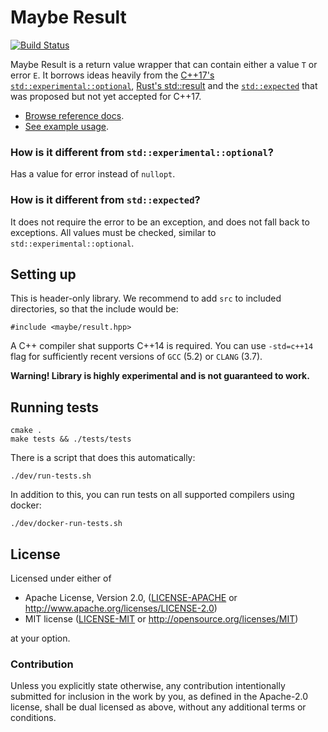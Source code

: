 # Maybe Result

[![Build Status](https://travis-ci.org/trafi/maybe-result-cpp.svg?branch=master)](https://travis-ci.org/trafi/maybe-result-cpp)

Maybe Result is a return value wrapper that can contain either a value
`T` or error `E`. It borrows ideas heavily from the [C++17's
`std::experimental::optional`][optional], [Rust's std::result][result] and
the [`std::expected`][expected] that was proposed but not yet accepted
for C++17.

[optional]: http://en.cppreference.com/w/cpp/experimental/optional
[result]: https://doc.rust-lang.org/std/result/
[expected]: https://github.com/ptal/expected

- [Browse reference docs](https://trafi.github.io/maybe-result-cpp/annotated.html).
- [See example usage](https://github.com/trafi/maybe-result-cpp/tree/master/examples).

### How is it different from `std::experimental::optional`?

Has a value for error instead of `nullopt`.

### How is it different from `std::expected`?

It does not require the error to be an exception, and does not fall back to
exceptions. All values must be checked, similar to `std::experimental::optional`.

## Setting up

This is header-only library. We recommend to add `src` to included directories,
so that the include would be:

```
#include <maybe/result.hpp>
```

A C++ compiler shat supports C++14 is required.
You can use `-std=c++14` flag for sufficiently recent versions of
`GCC` (5.2) or `CLANG` (3.7).

__Warning! Library is highly experimental and is not guaranteed to work.__

## Running tests

```
cmake .
make tests && ./tests/tests
```

There is a script that does this automatically:

```
./dev/run-tests.sh
```

In addition to this, you can run tests on all supported compilers using docker:

```
./dev/docker-run-tests.sh
```

## License

Licensed under either of

 * Apache License, Version 2.0, ([LICENSE-APACHE](LICENSE-APACHE) or http://www.apache.org/licenses/LICENSE-2.0)
 * MIT license ([LICENSE-MIT](LICENSE-MIT) or http://opensource.org/licenses/MIT)

at your option.

### Contribution

Unless you explicitly state otherwise, any contribution intentionally
submitted for inclusion in the work by you, as defined in the Apache-2.0
license, shall be dual licensed as above, without any additional terms or
conditions.